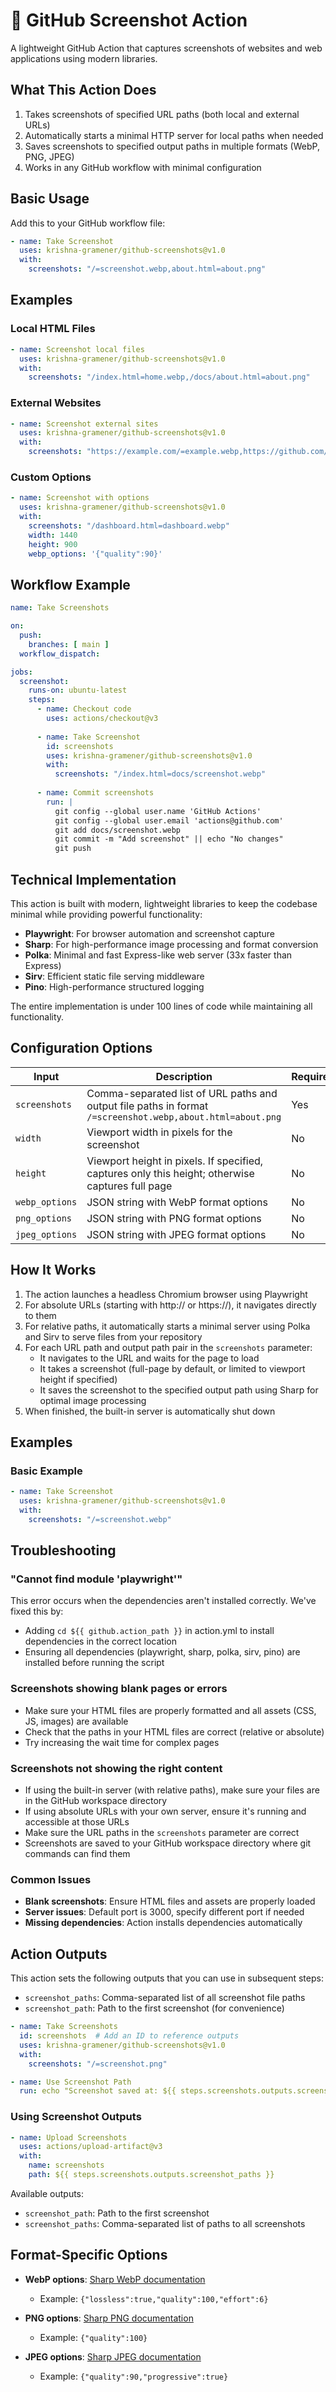 # 📸 GitHub Screenshot Action

A lightweight GitHub Action that captures screenshots of websites and web applications using modern libraries.

## What This Action Does

1. Takes screenshots of specified URL paths (both local and external URLs)
2. Automatically starts a minimal HTTP server for local paths when needed
3. Saves screenshots to specified output paths in multiple formats (WebP, PNG, JPEG)
4. Works in any GitHub workflow with minimal configuration

## Basic Usage

Add this to your GitHub workflow file:

```yaml
- name: Take Screenshot
  uses: krishna-gramener/github-screenshots@v1.0
  with:
    screenshots: "/=screenshot.webp,about.html=about.png"
```

## Examples

### Local HTML Files
```yaml
- name: Screenshot local files
  uses: krishna-gramener/github-screenshots@v1.0
  with:
    screenshots: "/index.html=home.webp,/docs/about.html=about.png"
```

### External Websites
```yaml
- name: Screenshot external sites
  uses: krishna-gramener/github-screenshots@v1.0
  with:
    screenshots: "https://example.com/=example.webp,https://github.com/=github.png"
```

### Custom Options
```yaml
- name: Screenshot with options
  uses: krishna-gramener/github-screenshots@v1.0
  with:
    screenshots: "/dashboard.html=dashboard.webp"
    width: 1440
    height: 900
    webp_options: '{"quality":90}'
```

## Workflow Example

```yaml
name: Take Screenshots

on:
  push:
    branches: [ main ]
  workflow_dispatch:

jobs:
  screenshot:
    runs-on: ubuntu-latest
    steps:
      - name: Checkout code
        uses: actions/checkout@v3
        
      - name: Take Screenshot
        id: screenshots
        uses: krishna-gramener/github-screenshots@v1.0
        with:
          screenshots: "/index.html=docs/screenshot.webp"
          
      - name: Commit screenshots
        run: |
          git config --global user.name 'GitHub Actions'
          git config --global user.email 'actions@github.com'
          git add docs/screenshot.webp
          git commit -m "Add screenshot" || echo "No changes"
          git push
```

## Technical Implementation

This action is built with modern, lightweight libraries to keep the codebase minimal while providing powerful functionality:

- **Playwright**: For browser automation and screenshot capture
- **Sharp**: For high-performance image processing and format conversion
- **Polka**: Minimal and fast Express-like web server (33x faster than Express)
- **Sirv**: Efficient static file serving middleware
- **Pino**: High-performance structured logging

The entire implementation is under 100 lines of code while maintaining all functionality.

## Configuration Options

| Input | Description | Required | Default |
|-------|-------------|----------|--------|
| `screenshots` | Comma-separated list of URL paths and output file paths in format `/=screenshot.webp,about.html=about.png` | Yes | `/=screenshot.webp` |
| `width` | Viewport width in pixels for the screenshot | No | `1280` |
| `height` | Viewport height in pixels. If specified, captures only this height; otherwise captures full page | No | - |
| `webp_options` | JSON string with WebP format options | No | `{"lossless":true,"quality":100}` |
| `png_options` | JSON string with PNG format options | No | `{"quality":100}` |
| `jpeg_options` | JSON string with JPEG format options | No | `{"quality":90}` |

## How It Works

1. The action launches a headless Chromium browser using Playwright
2. For absolute URLs (starting with http:// or https://), it navigates directly to them
3. For relative paths, it automatically starts a minimal server using Polka and Sirv to serve files from your repository
4. For each URL path and output path pair in the `screenshots` parameter:
   - It navigates to the URL and waits for the page to load
   - It takes a screenshot (full-page by default, or limited to viewport height if specified)
   - It saves the screenshot to the specified output path using Sharp for optimal image processing
5. When finished, the built-in server is automatically shut down

## Examples

### Basic Example

```yaml
- name: Take Screenshot
  uses: krishna-gramener/github-screenshots@v1.0
  with:
    screenshots: "/=screenshot.webp"
```

## Troubleshooting

### "Cannot find module 'playwright'"

This error occurs when the dependencies aren't installed correctly. We've fixed this by:
- Adding `cd ${{ github.action_path }}` in action.yml to install dependencies in the correct location
- Ensuring all dependencies (playwright, sharp, polka, sirv, pino) are installed before running the script

### Screenshots showing blank pages or errors

- Make sure your HTML files are properly formatted and all assets (CSS, JS, images) are available
- Check that the paths in your HTML files are correct (relative or absolute)
- Try increasing the wait time for complex pages

### Screenshots not showing the right content

- If using the built-in server (with relative paths), make sure your files are in the GitHub workspace directory
- If using absolute URLs with your own server, ensure it's running and accessible at those URLs
- Make sure the URL paths in the `screenshots` parameter are correct
- Screenshots are saved to your GitHub workspace directory where git commands can find them

### Common Issues

- **Blank screenshots**: Ensure HTML files and assets are properly loaded
- **Server issues**: Default port is 3000, specify different port if needed
- **Missing dependencies**: Action installs dependencies automatically

## Action Outputs

This action sets the following outputs that you can use in subsequent steps:

- `screenshot_paths`: Comma-separated list of all screenshot file paths
- `screenshot_path`: Path to the first screenshot (for convenience)

```yaml
- name: Take Screenshots
  id: screenshots  # Add an ID to reference outputs
  uses: krishna-gramener/github-screenshots@v1.0
  with:
    screenshots: "/=screenshot.png"

- name: Use Screenshot Path
  run: echo "Screenshot saved at: ${{ steps.screenshots.outputs.screenshot_path }}"
```

### Using Screenshot Outputs

```yaml
- name: Upload Screenshots
  uses: actions/upload-artifact@v3
  with:
    name: screenshots
    path: ${{ steps.screenshots.outputs.screenshot_paths }}
```

Available outputs:
- `screenshot_path`: Path to the first screenshot
- `screenshot_paths`: Comma-separated list of paths to all screenshots

## Format-Specific Options

- **WebP options**: [Sharp WebP documentation](https://sharp.pixelplumbing.com/api-output#webp)
  - Example: `{"lossless":true,"quality":100,"effort":6}`

- **PNG options**: [Sharp PNG documentation](https://sharp.pixelplumbing.com/api-output#png)
  - Example: `{"quality":100}`

- **JPEG options**: [Sharp JPEG documentation](https://sharp.pixelplumbing.com/api-output#jpeg)
  - Example: `{"quality":90,"progressive":true}`

